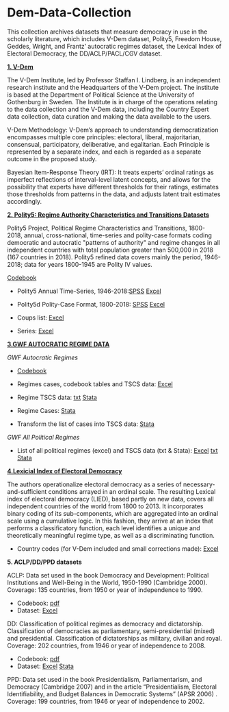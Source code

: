 # Dem-Data-Collection

This collection archives datasets that measure democracy in use in the scholarly literature, which includes V-Dem dataset, Polity5, Freedom House, Geddes, Wright, and Frantz’ autocratic regimes dataset, the Lexical Index of Electoral Democracy, the DD/ACLP/PACL/CGV dataset.

**[1. V-Dem](https://v-dem.net/vdemds.html)**


The V-Dem Institute, led by Professor Staffan I. Lindberg, is an independent research institute and the Headquarters of the V-Dem project. The institute is based at the Department of Political Science at the University of Gothenburg in Sweden. The Institute is in charge of the operations relating to the data collection and the V-Dem data, including the Country Expert data collection, data curation and making the data available to the users. 

V-Dem Methodology:
V-Dem’s approach to understanding democratization encompasses multiple core principles: electoral, liberal, majoritarian, consensual, participatory, deliberative, and egalitarian. Each Principle is represented by a separate index, and each is regarded as a separate outcome in the proposed study. 

Bayesian Item-Response Theory (IRT):
It treats experts’ ordinal ratings as imperfect reflections of interval-level latent concepts, and allows for the possibility that experts have different thresholds for their ratings, estimates those thresholds from patterns in the data, and adjusts latent trait estimates accordingly.





**[2. Polity5: Regime Authority Characteristics and Transitions Datasets](http://www.systemicpeace.org/inscrdata.html)**
                  
Polity5 Project, Political Regime Characteristics and Transitions, 1800-2018, annual, cross-national, time-series and polity-case formats coding democratic and autocratic "patterns of authority" and regime changes in all independent countries with total population greater than 500,000 in 2018 (167 countries in 2018). Polity5 refined data covers mainly the period, 1946-2018; data for years 1800-1945 are Polity IV values.

[Codebook](https://github.com/philoywang/Dem-Data-Collection/blob/49fdc1a439b88c3ad815736b89cf39cbf091bbc0/POLITY5%20Political%20Regime%20Characteristics%20and%20Transitions,%201800-2018%20Dataset%20Users%E2%80%99%20Manual.pdf)

- Polity5 Annual Time-Series, 1946-2018:[SPSS](https://github.com/philoywang/Dem-Data-Collection/blob/9c53b33c66f02b7f9759611a6b8b9f58d2e63ff6/Polity%205%20Series.sav) [Excel](https://github.com/philoywang/Dem-Data-Collection/blob/9c53b33c66f02b7f9759611a6b8b9f58d2e63ff6/Polity%205%20Series.xls)

- Polity5d Polity-Case Format, 1800-2018: [SPSS](https://github.com/philoywang/Dem-Data-Collection/blob/9c53b33c66f02b7f9759611a6b8b9f58d2e63ff6/Polity%205%20Case.sav) [Excel](https://github.com/philoywang/Dem-Data-Collection/blob/9c53b33c66f02b7f9759611a6b8b9f58d2e63ff6/Polity%205%20Case.xls)

- Coups list: [Excel](https://github.com/philoywang/Dem-Data-Collection/blob/f36a7054d556fcb8b15570e33897711fc80428a1/CSPCoupsListv2021.xls)

- Series: [Excel](https://github.com/philoywang/Dem-Data-Collection/blob/10c64ea5b586ace10c6ee2f2f0bcd4697d1c5a20/CSPCoupsAnnualv2021.xls)





**[3.GWF AUTOCRATIC REGIME DATA](https://sites.psu.edu/dictators/)**

*GWF Autocratic Regimes*

- [Codebook](https://github.com/philoywang/Dem-Data-Collection/blob/c3f8f927301835a512d1052359862d858119e551/GWF%20Autocratic%20Regimes%201.2/GWF%20Codebook.pdf)

- Regimes cases, codebook tables and TSCS data: [Excel](https://github.com/philoywang/Dem-Data-Collection/blob/951d747d2a57d2c2e04daf60d9c540cfbac3cd2e/GWF%20Autocratic%20Regimes%201.2/GWF%20Autocratic%20Regimes.xlsx)

- Regime TSCS data: [txt](https://github.com/philoywang/Dem-Data-Collection/blob/951d747d2a57d2c2e04daf60d9c540cfbac3cd2e/GWF%20Autocratic%20Regimes%201.2/GWFtscs.txt) [Stata](https://github.com/philoywang/Dem-Data-Collection/blob/951d747d2a57d2c2e04daf60d9c540cfbac3cd2e/GWF%20Autocratic%20Regimes%201.2/GWFtscs.dta)

- Regime Cases: [Stata](https://github.com/philoywang/Dem-Data-Collection/blob/951d747d2a57d2c2e04daf60d9c540cfbac3cd2e/GWF%20Autocratic%20Regimes%201.2/GWFcases.dta)

- Transform the list of cases into TSCS data: [Stata](https://github.com/philoywang/Dem-Data-Collection/blob/951d747d2a57d2c2e04daf60d9c540cfbac3cd2e/GWF%20Autocratic%20Regimes%201.2/clean.do)


*GWF All Political Regimes*

- List of all political regimes (excel) and TSCS data (txt & Stata): [Excel](https://github.com/philoywang/Dem-Data-Collection/blob/951d747d2a57d2c2e04daf60d9c540cfbac3cd2e/GWF%20Autocratic%20Regimes%201.2/GWF%20All%20Political%20Regimes%20Case%20List.xls) [txt](https://github.com/philoywang/Dem-Data-Collection/blob/951d747d2a57d2c2e04daf60d9c540cfbac3cd2e/GWF%20Autocratic%20Regimes%201.2/GWF_AllPoliticalRegimes.txt)  [Stata](https://github.com/philoywang/Dem-Data-Collection/blob/951d747d2a57d2c2e04daf60d9c540cfbac3cd2e/GWF%20Autocratic%20Regimes%201.2/GWF_AllPoliticalRegimes.dta)






[**4.Lexicial Index of Electoral Democracy**](https://dataverse.harvard.edu/dataset.xhtml?persistentId=doi:10.7910/DVN/29106)

The authors operationalize electoral democracy as a series of necessary-and-sufficient conditions arrayed in an ordinal scale. The resulting Lexical index of electoral democracy (LIED), based partly on new data, covers all independent countries of the world from 1800 to 2013. It incorporates binary coding of its sub-components, which are aggregated into an ordinal scale using a cumulative logic. In this fashion, they arrive at an index that performs a classificatory function, each level identifies a unique and theoretically meaningful regime type, as well as a discriminating function. 


- Country codes (for V-Dem included and small corrections made):  [Excel](https://github.com/philoywang/Dem-Data-Collection/blob/6a3d0a37bb7840acf77d5805e26cb385945b0f30/Lexicial%20Index%20of%20Electoral%20Democracy/lied_v5.2.xls)



**5. ACLP/DD/PPD datasets**

ACLP: Data set used in the book Democracy and Development: Political Institutions and Well-Being in the  World, 1950-1990 (Cambridge 2000). Coverage: 135 countries, from 1950 or year of independence to 1990.

- Codebook: [pdf](https://github.com/philoywang/Dem-Data-Collection/blob/a52ae507fef765007d25895c7fa80b15a6afbab0/aclp/ACLP_Codebook.PDF)
- Dataset: [Excel](https://github.com/philoywang/Dem-Data-Collection/blob/a52ae507fef765007d25895c7fa80b15a6afbab0/aclp/AclpData.xls)


DD: Classification of political regimes as democracy and dictatorship. Classification of democracies as parliamentary, semi-presidential (mixed) and presidential. Classification of dictatorships as military, civilian and royal. Coverage: 202 countries, from 1946 or year of independence to 2008.

- Codebook: [pdf](https://github.com/philoywang/Dem-Data-Collection/blob/1ad03c720229adf237f373efa60fe6aaa04f75f8/DD/ddrevisited%20codebook%20v1%20corrected.pdf)
- Dataset: [Excel](https://github.com/philoywang/Dem-Data-Collection/blob/1ad03c720229adf237f373efa60fe6aaa04f75f8/DD/ddrevisited_data_v1.xls) [Stata](https://github.com/philoywang/Dem-Data-Collection/blob/1ad03c720229adf237f373efa60fe6aaa04f75f8/DD/ddrevisited_data_v1.dta)

PPD: Data set used in the book Presidentialism, Parliamentarism, and Democracy (Cambridge 2007) and in the article “Presidentialism, Electoral Identifiability, and Budget Balances in Democratic Systems” (APSR 2006) . Coverage: 199 countries, from 1946 or year of independence to 2002.




